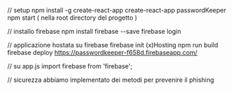 
// setup
npm install -g  create-react-app
create-react-app passwordKeeper
npm start ( nella root directory del progetto )

// installo firebase
npm install firebase --save
firebase login

// applicazione hostata su firebase
firebase init
(x)Hosting
npm run build
firebase deploy
https://passwordkeeper-f658d.firebaseapp.com/

// su app.js
import firebase from 'firebase';


// sicurezza
abbiamo implementato dei metodi per prevenire il phishing
